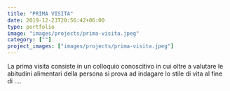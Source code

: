 ```yaml
---
title: "PRIMA VISITA"
date: 2019-12-23T20:56:42+06:00
type: portfolio
image: "images/projects/prima-visita.jpeg"
category: [""]
project_images: ["images/projects/prima-visita.jpeg"]
---
```


La prima visita consiste in un colloquio conoscitivo in cui oltre a valutare le abitudini alimentari della persona si prova ad indagare lo stile di vita al fine di ….